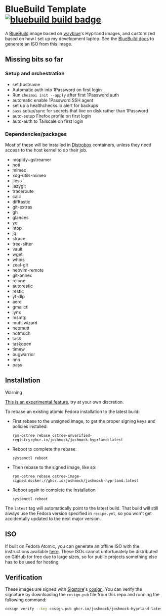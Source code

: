 # BlueBuild Template &nbsp; [![bluebuild build badge](https://github.com/joshmock/blue-build-hyprland/actions/workflows/build.yml/badge.svg)](https://github.com/joshmock/blue-build-hyprland/actions/workflows/build.yml)

A [BlueBuild](https://blue-build.org/) image based on [wayblue](https://github.com/wayblueorg/wayblue)'s Hyprland images, and customized based on how I set up my development laptop.
See the [BlueBuild docs](https://blue-build.org/how-to/generate-iso/) to generate an ISO from this image.

## Missing bits so far

### Setup and orchestration

- set hostname
- Automatic auth into 1Password on first login
- Run `chezmoi init --apply` after first 1Password auth
- automatic enable 1Password SSH agent
- set up a healthchecks.io alert for backups
- `pass` setup/sync for secrets that live on disk rather than 1Password
- auto-setup Firefox profile on first login
- auto-auth to Tailscale on first login

### Dependencies/packages

Most of these will be installed in [Distrobox](https://distrobox.it/) containers, unless they need access to the host kernel to do their job.

- mopidy+gstreamer
- noti
- mimeo
- xdg-utils-mimeo
- jless
- lazygit
- traceroute
- calc
- difftastic
- git-extras
- gh
- glances
- yq
- htop
- jq
- strace
- tree-sitter
- vault
- wget
- whois
- zeal-git
- neovim-remote
- git-annex
- rclone
- autorestic
- restic
- yt-dlp
- aerc
- gmailctl
- lynx
- msmtp
- mutt-wizard
- neomutt
- notmuch
- task
- taskopen
- timew
- bugwarrior
- nnn
- pass

## Installation

> [!WARNING]
> [This is an experimental feature](https://www.fedoraproject.org/wiki/Changes/OstreeNativeContainerStable), try at your own discretion.

To rebase an existing atomic Fedora installation to the latest build:

- First rebase to the unsigned image, to get the proper signing keys and policies installed:

  ```
  rpm-ostree rebase ostree-unverified-registry:ghcr.io/joshmock/joshmock-hyprland:latest
  ```

- Reboot to complete the rebase:

  ```
  systemctl reboot
  ```

- Then rebase to the signed image, like so:

  ```
  rpm-ostree rebase ostree-image-signed:docker://ghcr.io/joshmock/joshmock-hyprland:latest
  ```

- Reboot again to complete the installation

  ```
  systemctl reboot
  ```

The `latest` tag will automatically point to the latest build. That build will still always use the Fedora version specified in `recipe.yml`, so you won't get accidentally updated to the next major version.

## ISO

If built on Fedora Atomic, you can generate an offline ISO with the instructions available [here](https://blue-build.org/learn/universal-blue/#fresh-install-from-an-iso). These ISOs cannot unfortunately be distributed on GitHub for free due to large sizes, so for public projects something else has to be used for hosting.

## Verification

These images are signed with [Sigstore](https://www.sigstore.dev/)'s [cosign](https://github.com/sigstore/cosign). You can verify the signature by downloading the `cosign.pub` file from this repo and running the following command:

```bash
cosign verify --key cosign.pub ghcr.io/joshmock/joshmock-hyprland:latest
```

